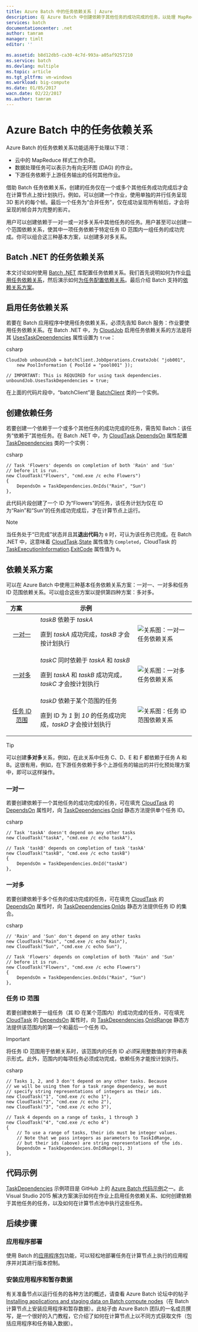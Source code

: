 ```yaml
---
title: Azure Batch 中的任务依赖关系 | Azure
description: 在 Azure Batch 中创建依赖于其他任务的成功完成的任务，以处理 MapReduce 样式工作负荷和类似的大数据工作负荷。
services: batch
documentationcenter: .net
author: tamram
manager: timlt
editor: ''

ms.assetid: b8d12db5-ca30-4c7d-993a-a05af9257210
ms.service: batch
ms.devlang: multiple
ms.topic: article
ms.tgt_pltfrm: vm-windows
ms.workload: big-compute
ms.date: 01/05/2017
wacn.date: 02/22/2017
ms.author: tamram
---
```


# Azure Batch 中的任务依赖关系
Azure Batch 的任务依赖关系功能适用于处理以下项：

- 云中的 MapReduce 样式工作负荷。
- 数据处理任务可以表示为有向无环图 (DAG) 的作业。
- 下游任务依赖于上游任务输出的任何其他作业。

借助 Batch 任务依赖关系，创建的任务仅在一个或多个其他任务成功完成后才会在计算节点上按计划执行。例如，可以创建一个作业，使用单独的并行任务呈现 3D 影片的每个帧。最后一个任务为“合并任务”，仅在成功呈现所有帧后，才会将呈现的帧合并为完整的影片。

用户可以创建依赖于一对一或一对多关系中其他任务的任务。用户甚至可以创建一个范围依赖关系，使其中一项任务依赖于特定任务 ID 范围内一组任务的成功完成。你可以组合这三种基本方案，以创建多对多关系。

## Batch .NET 的任务依赖关系
本文讨论如何使用 [Batch .NET][net_msdn] 库配置任务依赖关系。我们首先说明如何为作业[启用任务依赖关系](#enable-task-dependencies)，然后演示如何[为任务配置依赖关系](#create-dependent-tasks)。最后介绍 Batch 支持的[依赖关系方案](#dependency-scenarios)。

## <a name="enable-task-dependencies"></a>启用任务依赖关系

若要在 Batch 应用程序中使用任务依赖关系，必须先告知 Batch 服务：作业要使用任务依赖关系。在 Batch .NET 中，为 [CloudJob][net_cloudjob] 启用任务依赖关系的方法是将其 [UsesTaskDependencies][net_usestaskdependencies] 属性设置为 `true`：

csharp

```
CloudJob unboundJob = batchClient.JobOperations.CreateJob( "job001",
    new PoolInformation { PoolId = "pool001" });

// IMPORTANT: This is REQUIRED for using task dependencies.
unboundJob.UsesTaskDependencies = true;
```

在上面的代码片段中，“batchClient”是 [BatchClient][net_batchclient] 类的一个实例。

## <a name="create-dependent-tasks"></a>创建依赖任务

若要创建一个依赖于一个或多个其他任务的成功完成的任务，需告知 Batch：该任务“依赖于”其他任务。在 Batch .NET 中，为 [CloudTask][net_cloudtask].[DependsOn][net_dependson] 属性配置 [TaskDependencies][net_taskdependencies] 类的一个实例：

csharp

```
// Task 'Flowers' depends on completion of both 'Rain' and 'Sun'
// before it is run.
new CloudTask("Flowers", "cmd.exe /c echo Flowers")
{
    DependsOn = TaskDependencies.OnIds("Rain", "Sun")
},
```

此代码片段创建了一个 ID 为“Flowers”的任务，该任务计划为仅在 ID 为“Rain”和“Sun”的任务成功完成后，才在计算节点上运行。

> [!NOTE]
当任务处于“已完成”状态并且其**退出代码**为 `0` 时，可认为该任务已完成。在 Batch .NET 中，这意味着 [CloudTask][net_cloudtask].[State][net_taskstate] 属性值为 `Completed`，CloudTask 的 [TaskExecutionInformation][net_taskexecutioninformation].[ExitCode][net_exitcode] 属性值为 `0`。
> 
> 

## 依赖关系方案
可以在 Azure Batch 中使用三种基本任务依赖关系方案：一对一、一对多和任务 ID 范围依赖关系。可以组合这些方案以提供第四种方案：多对多。

| 方案&nbsp;&nbsp;&nbsp;&nbsp;&nbsp;&nbsp;&nbsp; | 示例 | |
|:---:| --- | --- |
| [一对一](#one-to-one) |*taskB* 依赖于 *taskA* <p/> 直到 *taskA* 成功完成，*taskB* 才会按计划执行 |![关系图：一对一任务依赖关系][1] |
| [一对多](#one-to-many) |*taskC* 同时依赖于 *taskA* 和 *taskB* <p/> 直到 *taskA* 和 *taskB* 成功完成，*taskC* 才会按计划执行 |![关系图：一对多任务依赖关系][2] |
| [任务 ID 范围](#task-id-range) |*taskD* 依赖于某个范围的任务 <p/> 直到 ID 为 *1* 到 *10* 的任务成功完成，*taskD* 才会按计划执行 |![关系图：任务 ID 范围依赖关系][3] |

> [!TIP]
可以创建**多对多**关系，例如，在此关系中任务 C、D、E 和 F 都依赖于任务 A 和 B。这很有用，例如，在下游任务依赖于多个上游任务的输出的并行化预处理方案中，即可以这样操作。
> 
> 

### <a name="one-to-one"></a>一对一
若要创建依赖于一个其他任务的成功完成的任务，可在填充 [CloudTask][net_cloudtask] 的 [DependsOn][net_dependson] 属性时，向 [TaskDependencies][net_taskdependencies].[OnId][net_onid] 静态方法提供单个任务 ID。

csharp

```
// Task 'taskA' doesn't depend on any other tasks
new CloudTask("taskA", "cmd.exe /c echo taskA"),

// Task 'taskB' depends on completion of task 'taskA'
new CloudTask("taskB", "cmd.exe /c echo taskB")
{
    DependsOn = TaskDependencies.OnId("taskA")
},
```

### <a name="one-to-many"></a>一对多

若要创建依赖于多个任务的成功完成的任务，可在填充 [CloudTask][net_cloudtask] 的 [DependsOn][net_dependson] 属性时，向 [TaskDependencies][net_taskdependencies].[OnIds][net_onids] 静态方法提供任务 ID 的集合。

csharp

```
// 'Rain' and 'Sun' don't depend on any other tasks
new CloudTask("Rain", "cmd.exe /c echo Rain"),
new CloudTask("Sun", "cmd.exe /c echo Sun"),

// Task 'Flowers' depends on completion of both 'Rain' and 'Sun'
// before it is run.
new CloudTask("Flowers", "cmd.exe /c echo Flowers")
{
    DependsOn = TaskDependencies.OnIds("Rain", "Sun")
},
```

### <a name="task-id-range"></a>任务 ID 范围

若要创建依赖于一组任务（其 ID 在某个范围内）的成功完成的任务，可在填充 [CloudTask][net_cloudtask] 的 [DependsOn][net_dependson] 属性时，向 [TaskDependencies][net_taskdependencies].[OnIdRange][net_onidrange] 静态方法提供该范围内的第一个和最后一个任务 ID。

> [!IMPORTANT]
将任务 ID 范围用于依赖关系时，该范围内的任务 ID *必须*采用整数值的字符串表示形式。此外，范围内的每项任务必须成功完成，依赖任务才能按计划执行。
> 
> 

csharp

```
// Tasks 1, 2, and 3 don't depend on any other tasks. Because
// we will be using them for a task range dependency, we must
// specify string representations of integers as their ids.
new CloudTask("1", "cmd.exe /c echo 1"),
new CloudTask("2", "cmd.exe /c echo 2"),
new CloudTask("3", "cmd.exe /c echo 3"),

// Task 4 depends on a range of tasks, 1 through 3
new CloudTask("4", "cmd.exe /c echo 4")
{
    // To use a range of tasks, their ids must be integer values.
    // Note that we pass integers as parameters to TaskIdRange,
    // but their ids (above) are string representations of the ids.
    DependsOn = TaskDependencies.OnIdRange(1, 3)
},
```

## 代码示例
[TaskDependencies][github_taskdependencies] 示例项目是 GitHub 上的 [Azure Batch 代码示例][github_samples]之一。此 Visual Studio 2015 解决方案演示如何在作业上启用任务依赖关系、如何创建依赖于其他任务的任务，以及如何在计算节点池中执行这些任务。

## 后续步骤
### 应用程序部署
使用 Batch 的[应用程序包](./batch-application-packages.md)功能，可以轻松地部署任务在计算节点上执行的应用程序并对其进行版本控制。

### 安装应用程序和暂存数据
有关准备节点以运行任务的各种方法的概述，请查看 Azure Batch 论坛中的帖子 [Installing applications and staging data on Batch compute nodes][forum_post]（在 Batch 计算节点上安装应用程序和暂存数据）。此帖子由 Azure Batch 团队的一名成员撰写，是一个很好的入门教程，它介绍了如何在计算节点上以不同方式获取文件（包括应用程序和任务输入数据）。

[forum_post]: https://social.msdn.microsoft.com/Forums/zh-cn/87b19671-1bdf-427a-972c-2af7e5ba82d9/installing-applications-and-staging-data-on-batch-compute-nodes?forum=azurebatch
[github_taskdependencies]: https://github.com/Azure/azure-batch-samples/tree/master/CSharp/ArticleProjects/TaskDependencies
[github_samples]: https://github.com/Azure/azure-batch-samples
[net_batchclient]: https://msdn.microsoft.com/zh-cn/library/azure/microsoft.azure.batch.batchclient.aspx
[net_cloudjob]: https://msdn.microsoft.com/zh-cn/library/azure/microsoft.azure.batch.cloudjob.aspx
[net_cloudtask]: https://msdn.microsoft.com/zh-cn/library/azure/microsoft.azure.batch.cloudtask.aspx
[net_dependson]: https://msdn.microsoft.com/zh-cn/library/azure/microsoft.azure.batch.cloudtask.dependson.aspx
[net_exitcode]: https://msdn.microsoft.com/zh-cn/library/azure/microsoft.azure.batch.taskexecutioninformation.exitcode.aspx
[net_msdn]: https://msdn.microsoft.com/zh-cn/library/azure/mt348682.aspx
[net_onid]: https://msdn.microsoft.com/zh-cn/library/microsoft.azure.batch.taskdependencies.onid.aspx
[net_onids]: https://msdn.microsoft.com/zh-cn/library/microsoft.azure.batch.taskdependencies.onids.aspx
[net_onidrange]: https://msdn.microsoft.com/zh-cn/library/microsoft.azure.batch.taskdependencies.onidrange.aspx
[net_taskexecutioninformation]: https://msdn.microsoft.com/zh-cn/library/azure/microsoft.azure.batch.taskexecutioninformation.aspx
[net_taskstate]: https://msdn.microsoft.com/zh-cn/library/azure/microsoft.azure.batch.common.taskstate.aspx
[net_usestaskdependencies]: https://msdn.microsoft.com/zh-cn/library/azure/microsoft.azure.batch.cloudjob.usestaskdependencies.aspx
[net_taskdependencies]: https://msdn.microsoft.com/zh-cn/library/azure/microsoft.azure.batch.taskdependencies.aspx

[1]: ./media/batch-task-dependency/01_one_to_one.png "关系图：一对一依赖关系"
[2]: ./media/batch-task-dependency/02_one_to_many.png "关系图：一对多依赖关系"
[3]: ./media/batch-task-dependency/03_task_id_range.png "关系图：任务 ID 范围依赖关系"

<!---HONumber=Mooncake_0213_2017-->
<!---Update_Description: wording update -->